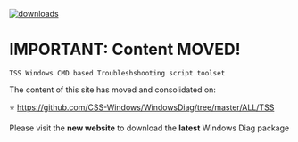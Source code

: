 [![downloads](https://img.shields.io/powershellgallery/dt/Get-NetView.svg?label=downloads)](https://www.powershellgallery.com/packages/Get-NetView)

# IMPORTANT: Content MOVED!
`TSS Windows CMD based Troubleshshooting script toolset`

The content of this site has moved and consolidated on:

:star: https://github.com/CSS-Windows/WindowsDiag/tree/master/ALL/TSS

Please visit the **new website** to download the **latest** Windows Diag package
